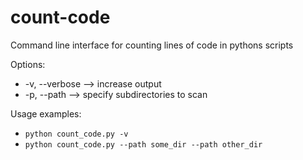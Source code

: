# count-code

Command line interface for counting lines of code in pythons scripts

Options:
- -v, --verbose --> increase output
- -p, --path --> specify subdirectories to scan

Usage examples:
- `python count_code.py -v`
- `python count_code.py --path some_dir --path other_dir`